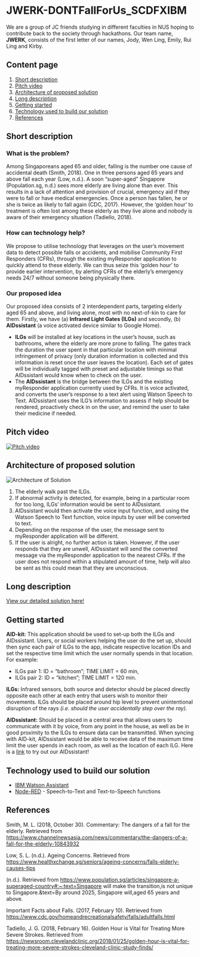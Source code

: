# JWERK-DONTFallForUs_SCDFXIBM
We are a group of JC friends studying in different faculties in NUS hoping to contribute back to the society through hackathons. Our team name, **JWERK**, consists of the first letter of our names, Jody, Wen Ling, Emily, Rui Ling and Kirby. 

## Content page
1. [Short description](#short-description)
2. [Pitch video](#pitch-video)
3. [Architecture of proposed solution](#architecture-of-proposed-solution)
4. [Long description](#long-description)
5. [Getting started](#getting-started)
6. [Technology used to build our solution](#technology-used-to-build-our-solution)
7. [References](#references)

## Short description
### What is the problem?
Among Singaporeans aged 65 and older, falling is the number one cause of accidental death (Smith, 2018). One in three persons aged 65 years and above fall each year (Low, n.d.). A soon “super-aged” Singapore (Population.sg, n.d.) sees more elderly are living alone than ever. This results in a lack of attention and provision of crucial, emergency aid if they were to fall or have medical emergencies. Once a person has fallen, he or she is twice as likely to fall again (CDC, 2017). However, the ‘golden hour’ to treatment is often lost among these elderly as they live alone and nobody is aware of their emergency situation (Tadiello, 2018). 
### How can technology help?
We propose to utilise technology that leverages on the user’s movement data to detect possible falls or accidents, and mobilise Community First Responders (CFRs), through the existing myResponder application to quickly attend to these elderly. We can thus seize this ‘golden hour’ to provide earlier intervention, by alerting CFRs of the elderly’s emergency needs 24/7 without someone being physically there.
### Our proposed idea
Our proposed idea consists of 2 interdependent parts, targeting elderly aged 65 and above, and living alone, most with no next-of-kin to care for them. Firstly, we have (a) **Infrared Light Gates (ILGs)** and secondly, (b) **AIDssistant** (a voice activated device similar to Google Home). 
- **ILGs** will be installed at key locations in the user’s house, such as bathrooms, where the elderly are more prone to falling. The gates track the duration the user spent in that particular location with minimal infringement of privacy (only duration information is collected and this information is reset once the user leaves the location). Each set of gates will be individually tagged with preset and adjustable timings so that AIDssistant would know when to check on the user. 
- The **AIDssistant** is the bridge between the ILGs and the existing myResponder application currently used by CFRs. It is voice activated, and converts the user’s response to a text alert using Watson Speech to Text. AIDssistant uses the ILG’s information to assess if help should be rendered, proactively check in on the user, and remind the user to take their medicine if needed.

## Pitch video
[![Pitch video](http://img.youtube.com/vi/Naj5kN9731c/0.jpg)](http://www.youtube.com/watch?v=Naj5kN9731c)

## Architecture of proposed solution
![Architecture of Solution](https://user-images.githubusercontent.com/65802567/84584645-6f2fe480-ae39-11ea-9e27-1b85f9393626.png)
1. The elderly walk past the ILGs.
2. If abnormal activity is detected, for example, being in a particular room for too long, ILGs’ information would be sent to AIDssistant.
3. AIDssistant would then activate the voice input function, and using the Watson Speech to Text function, voice inputs by user will be converted to text.
4. Depending on the response of the user, the message sent to myResponder application will be different.
5. If the user is alright, no further action is taken. However, if the user responds that they are unwell, AIDssistant will send the converted message via the myResponder application to the nearest CFRs. If the user does not respond within a stipulated amount of time, help will also be sent as this could mean that they are unconscious.

## Long description
[View our detailed solution here!](https://github.com/ruilingk/JWERK-DONTFallForUs_SCDFXIBM/blob/master/DESCRIPTION.md)

## Getting started
**AID-kit:** This application should be used to set-up both the ILGs and AIDssistant.
Users, or social workers helping the user do the set up, should then sync each pair of ILGs to the app, indicate respective location IDs and set the respective time limit which the user normally spends in that location. 
For example:
- ILGs pair 1: ID = “bathroom”; TIME LIMIT = 60 min, 
- ILGs pair 2: ID = “kitchen”; TIME LIMIT = 120 min.

**ILGs:** Infrared sensors, both source and detector should be placed directly opposite each other at each entry that users wish to monitor their movements. ILGs should be placed around hip level to prevent unintentional disruption of the rays _(i.e. should the user accidentally step over the ray)_.

**AIDssistant:** Should be placed in a central area that allows users to communicate with it by voice, from any point in the house, as well as be in good proximity to the ILGs to ensure data can be transmitted. When syncing with AID-kit, AIDssistant would be able to receive data of the maximum time limit the user spends in each room, as well as the location of each ILG. Here is a [link](https://node-red-ftsgj.mybluemix.net/ui/#!/0?socketid=r0C8fN8cV1An5RgmAAAI) to try out our AIDssistant!

## Technology used to build our solution
- [IBM Watson Assistant](https://www.ibm.com/cloud/watson-assistant/)
- [Node-RED](https://nodered.org/) - Speech-to-Text and Text-to-Speech functions

## References
Smith, M. L. (2018, October 30). Commentary: The dangers of a fall for the elderly. Retrieved from https://www.channelnewsasia.com/news/commentary/the-dangers-of-a-fall-for-the-elderly-10843932

Low, S. L. (n.d.). Ageing Concerns. Retrieved from https://www.healthxchange.sg/seniors/ageing-concerns/falls-elderly-causes-tips

(n.d.). Retrieved from https://www.population.sg/articles/singapore-a-superaged-country#:~:text=Singapore will make the transition,is not unique to Singapore.&text=By around 2025, Singapore will,aged 65 years and above.

Important Facts about Falls. (2017, February 10). Retrieved from https://www.cdc.gov/homeandrecreationalsafety/falls/adultfalls.html 

Tadiello, J. G. (2018, February 16). Golden Hour is Vital for Treating More Severe Strokes. Retrieved from https://newsroom.clevelandclinic.org/2018/01/25/golden-hour-is-vital-for-treating-more-severe-strokes-cleveland-clinic-study-finds/
